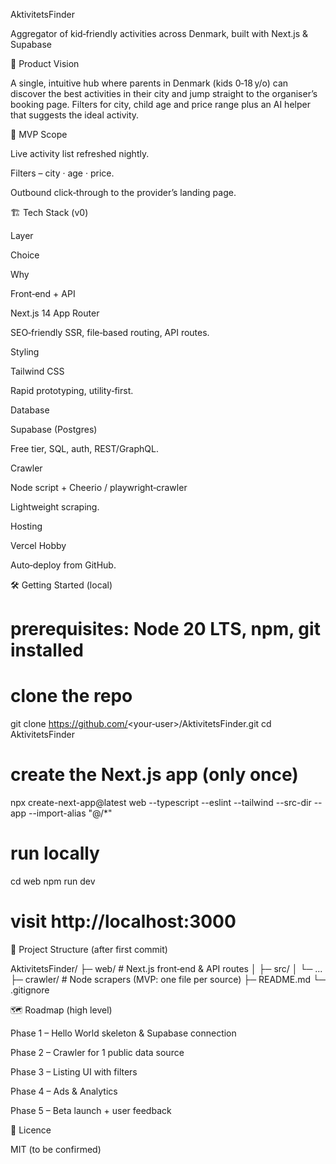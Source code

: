 AktivitetsFinder

Aggregator of kid‑friendly activities across Denmark, built with Next.js & Supabase

🚀 Product Vision

A single, intuitive hub where parents in Denmark (kids 0‑18 y/o) can discover the best activities in their city and jump straight to the organiser’s booking page.  Filters for city, child age and price range plus an AI helper that suggests the ideal activity.

🥇 MVP Scope

Live activity list refreshed nightly.

Filters – city · age · price.

Outbound click‑through to the provider’s landing page.

🏗️ Tech Stack (v0)

Layer

Choice

Why

Front‑end + API

Next.js 14 App Router

SEO‑friendly SSR, file‑based routing, API routes.

Styling

Tailwind CSS

Rapid prototyping, utility‑first.

Database

Supabase (Postgres)

Free tier, SQL, auth, REST/GraphQL.

Crawler

Node script + Cheerio / playwright‑crawler

Lightweight scraping.

Hosting

Vercel Hobby

Auto‑deploy from GitHub.

🛠️ Getting Started (local)

# prerequisites: Node 20 LTS, npm, git installed

# clone the repo
 git clone https://github.com/<your‑user>/AktivitetsFinder.git
 cd AktivitetsFinder

# create the Next.js app (only once)
 npx create-next-app@latest web --typescript --eslint --tailwind --src-dir --app --import-alias "@/*"

# run locally
 cd web
 npm run dev
# visit http://localhost:3000

📂 Project Structure (after first commit)

AktivitetsFinder/
├─ web/            # Next.js front‑end & API routes
│  ├─ src/
│  └─ ...
├─ crawler/        # Node scrapers (MVP: one file per source)
├─ README.md
└─ .gitignore

🗺️ Roadmap (high level)

Phase 1 – Hello World skeleton & Supabase connection

Phase 2 – Crawler for 1 public data source

Phase 3 – Listing UI with filters

Phase 4 – Ads & Analytics

Phase 5 – Beta launch + user feedback

📜 Licence

MIT (to be confirmed)


